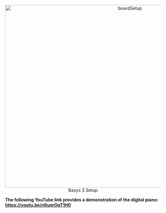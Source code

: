<p align="center">
<img width="792" height="591" alt="boardSetup" src="https://github.com/user-attachments/assets/4f8db775-69b4-4982-a6fe-4f758393e112" />
Basys 3 Setup
</p>

**The following YouTube link provides a demonstration of the digital piano: https://youtu.be/n6unrOqT1H0**

